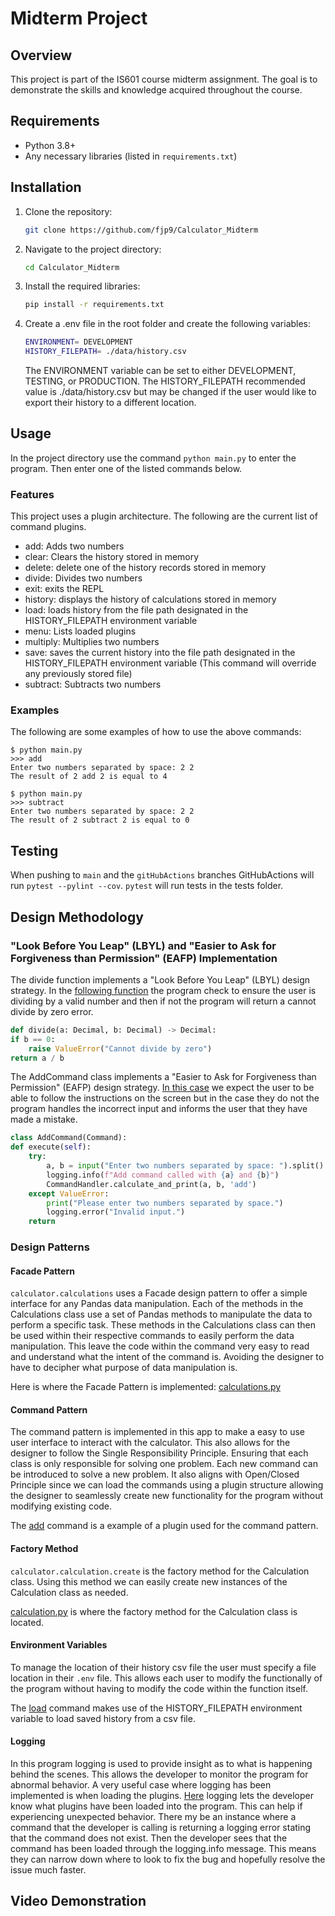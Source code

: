 # Midterm Project

## Overview
This project is part of the IS601 course midterm assignment. The goal is to demonstrate the skills and knowledge acquired throughout the course.

## Requirements
- Python 3.8+
- Any necessary libraries (listed in `requirements.txt`)

## Installation
1. Clone the repository:
    ```sh
    git clone https://github.com/fjp9/Calculator_Midterm
    ```
2. Navigate to the project directory:
    ```sh
    cd Calculator_Midterm
    ```
3. Install the required libraries:
    ```sh
    pip install -r requirements.txt
    ```
4. Create a .env file in the root folder and create the following variables:
    ```sh
    ENVIRONMENT= DEVELOPMENT
    HISTORY_FILEPATH= ./data/history.csv
    ```
    The ENVIRONMENT variable can be set to either DEVELOPMENT, TESTING, or PRODUCTION.
    The HISTORY_FILEPATH recommended value is ./data/history.csv but may be changed if the user would like to export their history to a different location.

## Usage
In the project directory use the command `python main.py` to enter the program. Then enter one of the listed commands below.

### Features
This project uses a plugin architecture. The following are the current list of command plugins. 
- add: Adds two numbers
- clear: Clears the history stored in memory
- delete: delete one of the history records stored in memory
- divide: Divides two numbers
- exit: exits the REPL
- history: displays the history of calculations stored in memory
- load: loads history from the file path designated in the HISTORY_FILEPATH environment variable
- menu: Lists loaded plugins
- multiply: Multiplies two numbers
- save: saves the current history into the file path designated in the HISTORY_FILEPATH environment variable (This command will override any previously stored file)
- subtract: Subtracts two numbers

### Examples
The following are some examples of how to use the above commands:
```
$ python main.py
>>> add
Enter two numbers separated by space: 2 2
The result of 2 add 2 is equal to 4
```
```
$ python main.py
>>> subtract
Enter two numbers separated by space: 2 2
The result of 2 subtract 2 is equal to 0
```

## Testing
When pushing to `main` and the `gitHubActions` branches GitHubActions will run `pytest --pylint --cov`. `pytest` will run tests in the tests folder.

## Design Methodology  

### "Look Before You Leap" (LBYL) and "Easier to Ask for Forgiveness than Permission" (EAFP) Implementation
The divide function implements a "Look Before You Leap" (LBYL) design strategy. In the [following function](calculator/operations.py) the program check to ensure the user is dividing by a valid number and then if not the program will return a cannot divide by zero error.  
```python
def divide(a: Decimal, b: Decimal) -> Decimal:
if b == 0:
    raise ValueError("Cannot divide by zero")
return a / b
```

The AddCommand class implements a "Easier to Ask for Forgiveness than Permission" (EAFP) design strategy. [In this case](app/plugins/add/__init__.py) we expect the user to be able to follow the instructions on the screen but in the case they do not the program handles the incorrect input and informs the user that they have made a mistake.
```python
class AddCommand(Command):
def execute(self):
    try:
        a, b = input("Enter two numbers separated by space: ").split()
        logging.info(f"Add command called with {a} and {b}")
        CommandHandler.calculate_and_print(a, b, 'add')
    except ValueError:
        print("Please enter two numbers separated by space.")
        logging.error("Invalid input.")
    return
```

### Design Patterns

#### Facade Pattern
```calculator.calculations``` uses a Facade design pattern to offer a simple interface for any Pandas data manipulation. Each of the methods in the Calculations class use a set of Pandas methods to manipulate the data to perform a specific task. These methods in the Calculations class can then be used within their respective commands to easily perform the data manipulation. This leave the code within the command very easy to read and understand what the intent of the command is. Avoiding the designer to have to decipher what purpose of data manipulation is.

Here is where the Facade Pattern is implemented: [calculations.py](calculator/calculations.py)

#### Command Pattern
The command pattern is implemented in this app to make a easy to use user interface to interact with the calculator. This also allows for the designer to follow the Single Responsibility Principle. Ensuring that each class is only responsible for solving one problem. Each new command can be introduced to solve a new problem. It also aligns with Open/Closed Principle since we can load the commands using a plugin structure allowing the designer to seamlessly create new functionality for the program without modifying existing code.

The [add](app/plugins/add/__init__.py) command is a example of a plugin used for the command pattern.

#### Factory Method
`calculator.calculation.create` is the factory method for the Calculation class. Using this method we can easily create new instances of the Calculation class as needed.

[calculation.py](calculator/calculation.py) is where the factory method for the Calculation class is located.

#### Environment Variables
To manage the location of their history csv file the user must specify a file location in their `.env` file. This allows each user to modify the functionally of the program without having to modify the code within the function itself.

The [load](app/plugins/load/__init__.py) command makes use of the HISTORY_FILEPATH environment variable to load saved history from a csv file.

#### Logging
In this program logging is used to provide insight as to what is happening behind the scenes. This allows the developer to monitor the program for abnormal behavior. A very useful case where logging has been implemented is when loading the plugins. [Here](app/__init__.py) logging lets the developer know what plugins have been loaded into the program. This can help if experiencing unexpected behavior. There my be an instance where a command that the developer is calling is returning a logging error stating that the command does not exist. Then the developer sees that the command has been loaded through the logging.info message. This means they can narrow down where to look to fix the bug and hopefully resolve the issue much faster.

## Video Demonstration
